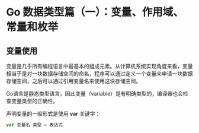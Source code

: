 # Go 数据类型篇（一）：变量、作用域、常量和枚举

##  变量使用

变量是几乎所有编程语言中最基本的组成元素。从计算机系统实现角度来看，变量相当于是对一块数据存储空间的命名，程序可以通过定义一个变量来申请一块数据存储空间，之后可以通过引用变量名来使用这块存储空间。

Go语言是静态类型语言，因此变量（variable）是有明确类型的，编译器也会检查变量类型的正确性。

声明变量的一般形式是使用 **var** 关键字：

```go
var 变量名 类型 = 表达式
```

